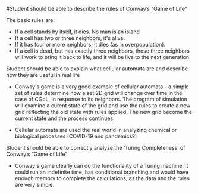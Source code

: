 #Student should be able to describe the rules of Conway’s “Game of Life”

The basic rules are:

*   If a cell stands by itself, it dies.  No man is an island
*   If a cell has two or three neighbors, it's alive.
*   If it has four or more neighbors, it dies (as in overpopulation).
*   If a cell is dead, but has exactly three neighbors, those three neighbors will work to bring
    it back to life, and it will be live to the next generation.

Student should be able to explain what cellular automata are and describe how they are useful in real life

*   Conway's game is a very good example of cellular automata - a simple set of rules determine how a set 2D grid will change over
    time in the case of CGoL, in response to its neighbors.  The program of simulation will examine a curent state of the grid and use the rules to
    create a new grid reflecting the old state with rules applied.  The new grid become the current state and the process continues.

*    Cellular automata are used the real world in analyzing chemical or biological processes (COVID-19 and pandemics?)

Student should be able to correctly analyze the ‘Turing Completeness’ of Conway’s “Game of Life”

*   Conway's game clearly can do the functionality of a Turing machine, it could run an indefinite time, has conditional branching and would have enough memory to 
    complete the calculations, as the data and the rules are very simple.
